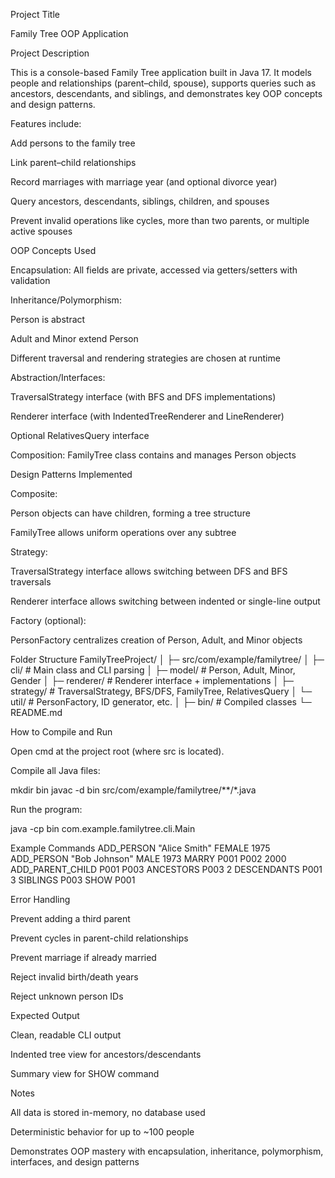Project Title

Family Tree OOP Application

Project Description

This is a console-based Family Tree application built in Java 17. It models people and relationships (parent–child, spouse), supports queries such as ancestors, descendants, and siblings, and demonstrates key OOP concepts and design patterns.

Features include:

Add persons to the family tree

Link parent–child relationships

Record marriages with marriage year (and optional divorce year)

Query ancestors, descendants, siblings, children, and spouses

Prevent invalid operations like cycles, more than two parents, or multiple active spouses

OOP Concepts Used

Encapsulation: All fields are private, accessed via getters/setters with validation

Inheritance/Polymorphism:

Person is abstract

Adult and Minor extend Person

Different traversal and rendering strategies are chosen at runtime

Abstraction/Interfaces:

TraversalStrategy interface (with BFS and DFS implementations)

Renderer interface (with IndentedTreeRenderer and LineRenderer)

Optional RelativesQuery interface

Composition: FamilyTree class contains and manages Person objects

Design Patterns Implemented

Composite:

Person objects can have children, forming a tree structure

FamilyTree allows uniform operations over any subtree

Strategy:

TraversalStrategy interface allows switching between DFS and BFS traversals

Renderer interface allows switching between indented or single-line output

Factory (optional):

PersonFactory centralizes creation of Person, Adult, and Minor objects

Folder Structure
FamilyTreeProject/
│
├─ src/com/example/familytree/
│   ├─ cli/                # Main class and CLI parsing
│   ├─ model/              # Person, Adult, Minor, Gender
│   ├─ renderer/           # Renderer interface + implementations
│   ├─ strategy/           # TraversalStrategy, BFS/DFS, FamilyTree, RelativesQuery
│   └─ util/               # PersonFactory, ID generator, etc.
│
├─ bin/                    # Compiled classes
└─ README.md

How to Compile and Run

Open cmd at the project root (where src is located).

Compile all Java files:

mkdir bin
javac -d bin src/com/example/familytree/**/*.java


Run the program:

java -cp bin com.example.familytree.cli.Main

Example Commands
ADD_PERSON "Alice Smith" FEMALE 1975
ADD_PERSON "Bob Johnson" MALE 1973
MARRY P001 P002 2000
ADD_PARENT_CHILD P001 P003
ANCESTORS P003 2
DESCENDANTS P001 3
SIBLINGS P003
SHOW P001

Error Handling

Prevent adding a third parent

Prevent cycles in parent-child relationships

Prevent marriage if already married

Reject invalid birth/death years

Reject unknown person IDs

Expected Output

Clean, readable CLI output

Indented tree view for ancestors/descendants

Summary view for SHOW command

Notes

All data is stored in-memory, no database used

Deterministic behavior for up to ~100 people

Demonstrates OOP mastery with encapsulation, inheritance, polymorphism, interfaces, and design patterns
